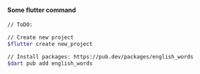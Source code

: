 #### Some flutter command

```bash
// ToDO:

// Create new project
$flutter create new_project

// Install packages: https://pub.dev/packages/english_words
$dart pub add english_words


```
